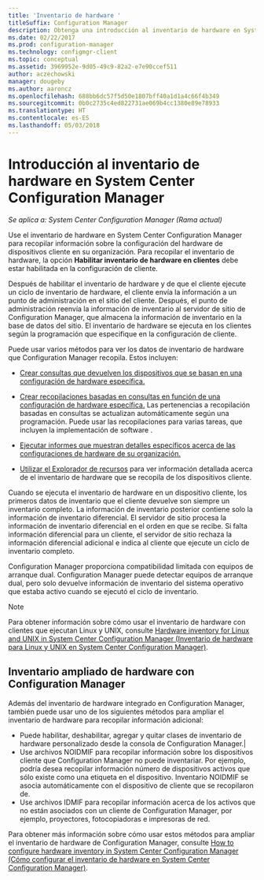 ```yaml
---
title: 'Inventario de hardware '
titleSuffix: Configuration Manager
description: Obtenga una introducción al inventario de hardware en System Center Configuration Manager.
ms.date: 02/22/2017
ms.prod: configuration-manager
ms.technology: configmgr-client
ms.topic: conceptual
ms.assetid: 3969952e-9d05-49c9-82a2-e7e90ccef511
author: aczechowski
manager: dougeby
ms.author: aaroncz
ms.openlocfilehash: 688bb6dc57f5d50e1807bff40a1d1a4c66f4b349
ms.sourcegitcommit: 0b0c2735c4ed822731ae069b4cc1380e89e78933
ms.translationtype: HT
ms.contentlocale: es-ES
ms.lasthandoff: 05/03/2018
---
```

# <a name="introduction-to-hardware-inventory-in-system-center-configuration-manager"></a>Introducción al inventario de hardware en System Center Configuration Manager

*Se aplica a: System Center Configuration Manager (Rama actual)*

Use el inventario de hardware en System Center Configuration Manager para recopilar información sobre la configuración del hardware de dispositivos cliente en su organización. Para recopilar el inventario de hardware, la opción **Habilitar inventario de hardware en clientes** debe estar habilitada en la configuración de cliente.  

 Después de habilitar el inventario de hardware y de que el cliente ejecute un ciclo de inventario de hardware, el cliente envía la información a un punto de administración en el sitio del cliente. Después, el punto de administración reenvía la información de inventario al servidor de sitio de Configuration Manager, que almacena la información de inventario en la base de datos del sitio. El inventario de hardware se ejecuta en los clientes según la programación que especifique en la configuración de cliente.  

 Puede usar varios métodos para ver los datos de inventario de hardware que Configuration Manager recopila. Estos incluyen:  

-   [Crear consultas que devuelven los dispositivos que se basan en una configuración de hardware específica.](../../../../core/servers/manage/queries-technical-reference.md)  

-   [Crear recopilaciones basadas en consultas en función de una configuración de hardware específica.](../../../../core/clients/manage/collections/introduction-to-collections.md) Las pertenencias a recopilación basadas en consultas se actualizan automáticamente según una programación. Puede usar las recopilaciones para varias tareas, que incluyen la implementación de software .  

-   [Ejecutar informes que muestran detalles específicos acerca de las configuraciones de hardware de su organización.](../../../../core/servers/manage/reporting.md)   

-   [Utilizar el Explorador de recursos](../../../../core/clients/manage/inventory/use-resource-explorer-to-view-hardware-inventory.md) para ver información detallada acerca de el inventario de hardware que se recopila de los dispositivos cliente.   

 Cuando se ejecuta el inventario de hardware en un dispositivo cliente, los primeros datos de inventario que el cliente devuelve son siempre un inventario completo. La información de inventario posterior contiene solo la información de inventario diferencial. El servidor de sitio procesa la información de inventario diferencial en el orden en que se recibe. Si falta información diferencial para un cliente, el servidor de sitio rechaza la información diferencial adicional e indica al cliente que ejecute un ciclo de inventario completo.  

 Configuration Manager proporciona compatibilidad limitada con equipos de arranque dual. Configuration Manager puede detectar equipos de arranque dual, pero solo devuelve información de inventario del sistema operativo que estaba activo cuando se ejecutó el ciclo de inventario.  

> [!NOTE]  
>  Para obtener información sobre cómo usar el inventario de hardware con clientes que ejecutan Linux y UNIX, consulte [Hardware inventory for Linux and UNIX in System Center Configuration Manager (Inventario de hardware para Linux y UNIX en System Center Configuration Manager)](../../../../core/clients/manage/inventory/hardware-inventory-for-linux-and-unix.md).  

## <a name="extending-configuration-manager-hardware-inventory"></a>Inventario ampliado de hardware con Configuration Manager  
 Además del inventario de hardware integrado en Configuration Manager, también puede usar uno de los siguientes métodos para ampliar el inventario de hardware para recopilar información adicional:  

- Puede habilitar, deshabilitar, agregar y quitar clases de inventario de hardware personalizado desde la consola de Configuration Manager.|  
- Use archivos NOIDMIF para recopilar información sobre los dispositivos cliente que Configuration Manager no puede inventariar. Por ejemplo, podría desea recopilar información número de dispositivos activos que sólo existe como una etiqueta en el dispositivo. Inventario NOIDMIF se asocia automáticamente con el dispositivo de cliente que se recopilaron de.  
- Use archivos IDMIF para recopilar información acerca de los activos que no están asociados con un cliente de Configuration Manager, por ejemplo, proyectores, fotocopiadoras e impresoras de red.  

 Para obtener más información sobre cómo usar estos métodos para ampliar el inventario de hardware de Configuration Manager, consulte [How to configure hardware inventory in System Center Configuration Manager (Cómo configurar el inventario de hardware en System Center Configuration Manager)](../../../../core/clients/manage/inventory/configure-hardware-inventory.md).  
